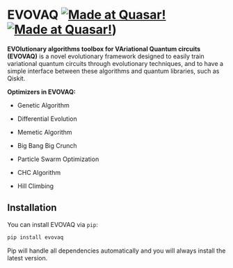 # EVOVAQ [![Made at Quasar!](https://img.shields.io/badge/Unina-%20QuasarLab-blue)](http://quasar.unina.it) [![Made at Quasar!](https://img.shields.io/badge/Documentation-%20Readthedocs-brightgreen)](https://evovaq.readthedocs.io/en/latest/index.html))

**EVOlutionary algorithms toolbox for VAriational Quantum circuits (EVOVAQ)** is a novel evolutionary framework designed
to easily train variational quantum circuits through evolutionary techniques, and to have a simple interface between
these algorithms and quantum libraries, such as Qiskit.

**Optimizers in EVOVAQ:**

* Genetic Algorithm

* Differential Evolution

* Memetic Algorithm

* Big Bang Big Crunch

* Particle Swarm Optimization

* CHC Algorithm

* Hill Climbing

## Installation

You can install EVOVAQ via ``pip``:

```bash
pip install evovaq
```

Pip will handle all dependencies automatically and you will always install the latest version.
